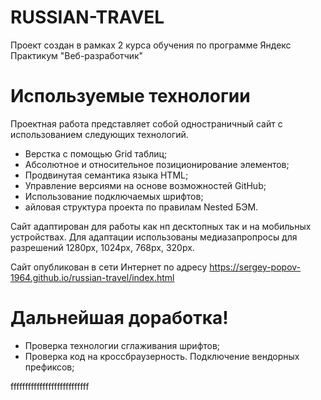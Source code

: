 # RUSSIAN-TRAVEL


Проект создан в рамках 2 курса обучения по программе Яндекс Практикум "Веб-разработчик"


# Используемые технологии

Проектная работа представляет собой одностраничный сайт с использованием следующих технологий.
  - Верстка с помощью Grid таблиц;
  - Абсолютное и относительное позиционирование элементов;
  - Продвинутая семантика языка HTML;
  - Управление версиями на основе возможностей GitHub;
  - Использование подключаемых шрифтов;
  - айловая структура  проекта по правилам Nested БЭМ.

Сайт адаптирован для работы как нп десктопных так и на мобильных устройствах. Для адаптации использованы медиазапропросы для разрешений 1280px, 1024px, 768px, 320px.

Сайт опубликован в сети Интернет по адресу https://sergey-popov-1964.github.io/russian-travel/index.html

# Дальнейшая доработка!

  - Проверка технологии сглаживания шрифтов;
  - Проверка код на кроссбраузерность. Подключение вендорных префиксов;

fffffffffffffffffffffffffff
